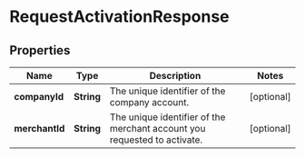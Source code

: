 

# RequestActivationResponse


## Properties

| Name | Type | Description | Notes |
|------------ | ------------- | ------------- | -------------|
|**companyId** | **String** | The unique identifier of the company account. |  [optional] |
|**merchantId** | **String** | The unique identifier of the merchant account you requested to activate. |  [optional] |



